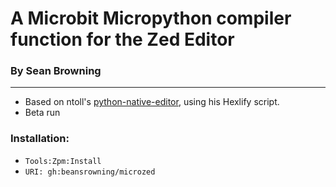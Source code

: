 # A Microbit Micropython compiler function for the Zed Editor
### By Sean Browning
------------------------------------------------------------
- Based on ntoll's [python-native-editor](https://github.com/ntoll/python-native-editor), using his Hexlify script.  
- Beta run  

### Installation:  
- `Tools:Zpm:Install`
- `URI: gh:beansrowning/microzed`

